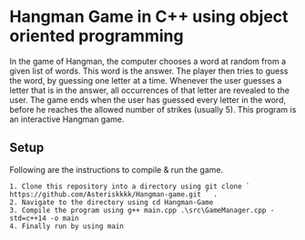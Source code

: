 # Hangman Game in C++ using object oriented programming

In the game of Hangman, the computer chooses a word at random from a given list of words. This word is the answer. The player then tries to guess the word, by guessing one letter at a time. Whenever the user guesses a letter that is in the answer, all occurrences of that letter are revealed to the user. The game ends when the user has guessed every letter in the word, before he reaches the allowed number of strikes (usually 5). This program is an interactive Hangman game.

## Setup

Following are the instructions to compile & run the game.

    1. Clone this repository into a directory using git clone ` https://github.com/Asteriskkkk/Hangman-game.git ` .
    2. Navigate to the directory using cd Hangman-Game
    3. Compile the program using g++ main.cpp .\src\GameManager.cpp -std=c++14 -o main
    4. Finally run by using main
